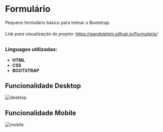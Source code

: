 # Formulário
Pequeno formulário básico para treinar o Bootstrap.

###### Link para visualização do projeto: https://gandolphini.github.io/Formulario/
### Linguages utilizadas:

- **HTML**
- **CSS**
- **BOOTSTRAP**



## Funcionalidade Desktop
![desktop](https://github.com/Gandolphini/Formulario/assets/103223523/eb68c0f9-784c-4b14-a4e6-2ebc0fbac9ab)





## Funcionalidade Mobile 
![mobile](https://github.com/Gandolphini/Formulario/assets/103223523/9add891f-c440-43c0-94d3-0e8537f8854e)









